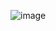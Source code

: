 
![image](https://user-images.githubusercontent.com/44750494/182272006-ef8e120c-7fd9-4edd-aa7f-3f7125824a11.png)
